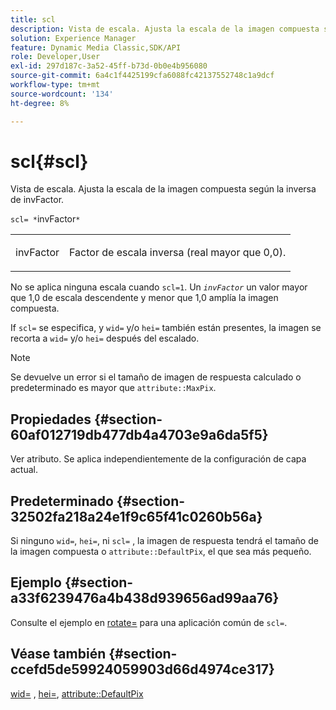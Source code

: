 ```yaml
---
title: scl
description: Vista de escala. Ajusta la escala de la imagen compuesta según la inversa de invFactor.
solution: Experience Manager
feature: Dynamic Media Classic,SDK/API
role: Developer,User
exl-id: 297d187c-3a52-45ff-b73d-0b0e4b956080
source-git-commit: 6a4c1f4425199cfa6088fc42137552748c1a9dcf
workflow-type: tm+mt
source-wordcount: '134'
ht-degree: 8%

---
```


# scl{#scl}

Vista de escala. Ajusta la escala de la imagen compuesta según la inversa de invFactor.

`scl= *`invFactor`*`

<table id="simpletable_A09F5EECAC2B4E0F8633D71C6AD36D8D"> 
 <tr class="strow"> 
  <td class="stentry"> <p><span class="varname"> invFactor</span> </p> </td> 
  <td class="stentry"> <p>Factor de escala inversa (real mayor que 0,0). </p></td> 
 </tr> 
</table>

No se aplica ninguna escala cuando `scl=1`. Un *`invFactor`* un valor mayor que 1,0 de escala descendente y menor que 1,0 amplía la imagen compuesta.

If `scl=` se especifica, y `wid=` y/o `hei=` también están presentes, la imagen se recorta a `wid=` y/o `hei=` después del escalado.

>[!NOTE]
>
>Se devuelve un error si el tamaño de imagen de respuesta calculado o predeterminado es mayor que `attribute::MaxPix`.

## Propiedades {#section-60af012719db477db4a4703e9a6da5f5}

Ver atributo. Se aplica independientemente de la configuración de capa actual.

## Predeterminado {#section-32502fa218a24e1f9c65f41c0260b56a}

Si ninguno `wid=`, `hei=`, ni `scl=` , la imagen de respuesta tendrá el tamaño de la imagen compuesta o `attribute::DefaultPix`, el que sea más pequeño.

## Ejemplo {#section-a33f6239476a4b438d939656ad99aa76}

Consulte el ejemplo en [rotate=](../../../../../is-api/http-ref/image-serving-api-ref/c-http-protocol-reference/c-command-reference/r-rotate.md#reference-12abb086635546ec9ec2e1a793dc1096) para una aplicación común de `scl=`.

## Véase también {#section-ccefd5de59924059903d66d4974ce317}

[wid=](../../../../../is-api/http-ref/image-serving-api-ref/c-http-protocol-reference/c-command-reference/r-is-http-wid.md#reference-bfeadcb67bf4485f851eb21345527e47) , [hei=](../../../../../is-api/http-ref/image-serving-api-ref/c-http-protocol-reference/c-command-reference/r-is-http-hei.md#reference-6d6f556ccc0e4b98a815e8a5c1944a96), [attribute::DefaultPix](../../../../../is-api/image-catalog/image-serving-api-ref/c-image-catalog-reference/c-attributes-reference/r-defaultpix.md#reference-996b2c22b30f4fd9b970c84063306df1)
